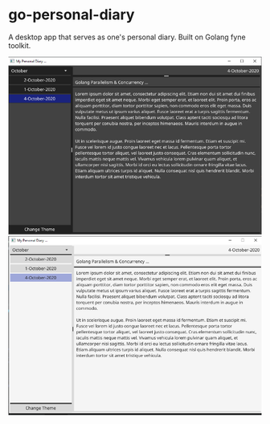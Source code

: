# go-personal-diary

A desktop app that serves as one's personal diary.
Built on Golang fyne toolkit.

![Go personal diary](https://github.com/Harry-027/go-personal-diary/blob/master/screenshots/Diary_1.PNG?raw=true "Black Background Theme")
![Go personal diary](https://github.com/Harry-027/go-personal-diary/blob/master/screenshots/Diary_2.PNG?raw=true "White Background Theme")
